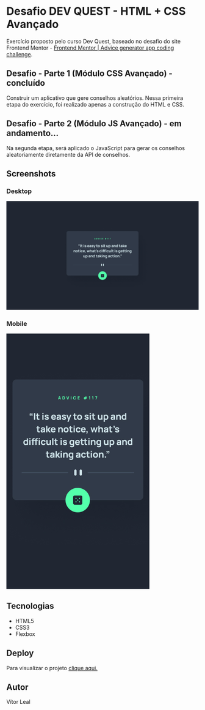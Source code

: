 # Desafio DEV QUEST - HTML + CSS Avançado

Exercício proposto pelo curso Dev Quest, baseado no desafio do site Frontend Mentor - [Frontend Mentor | Advice generator app coding challenge](https://www.frontendmentor.io/challenges/advice-generator-app-QdUG-13db). 

## Desafio - Parte 1 (Módulo CSS Avançado) - concluído

Construir um aplicativo que gere conselhos aleatórios. Nessa primeira etapa do exercício, foi realizado apenas a construção do HTML e CSS.

## Desafio - Parte 2 (Módulo JS Avançado) - em andamento...

Na segunda etapa, será aplicado o JavaScript para gerar os conselhos aleatoriamente diretamente da API de conselhos.

## Screenshots

### Desktop
![Desktop](./design/desktop-design.jpg)

### Mobile
![Mobile](./design/mobile-design.jpg)

## Tecnologias

- HTML5
- CSS3
- Flexbox

## Deploy

Para visualizar o projeto [clique aqui.](https://vitor-leal.github.io/gerador-de-conselhos/)

## Autor

Vítor Leal
